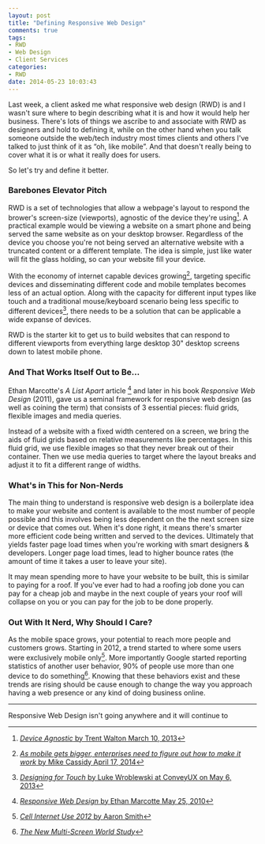```yaml
---
layout: post
title: "Defining Responsive Web Design"
comments: true
tags:
- RWD
- Web Design
- Client Services
categories:
- RWD
date: 2014-05-23 10:03:43
---
```

Last week, a client asked me what responsive web design (RWD) is and I wasn't sure where to begin describing what it is and how it would help her business. There's lots of things we ascribe to and associate with RWD as designers and hold to defining it, while on the other hand when you talk someone outside the web/tech industry most times clients and others I've talked to just think of it as “oh, like mobile”. And that doesn't really being to cover what it is or what it really does for users.

So let's try and define it better.

### Barebones Elevator Pitch
RWD is a set of technologies that allow a webpage's layout to respond the brower's screen-size (viewports), agnostic of the device they're using[^1]. A practical example would be viewing a website on a smart phone and being served the same website as on your desktop browser. Regardless of the device you choose you're not being served an alternative website with a truncated content or a different template. The idea is simple, just like water will fit the glass holding, so can your website fill your device.

With the economy of internet capable devices growing[^2], targeting specific devices and disseminating different code and mobile templates becomes less of an actual option. Along with the capacity for different input types like touch and a traditional mouse/keyboard scenario being less specific to different devices[^3], there needs to be a solution that can be applicable a wide expanse of devices.

RWD is the starter kit to get us to build websites that can respond to different viewports from everything large desktop 30" desktop screens down to latest mobile phone.  

### And That Works Itself Out to Be...
Ethan Marcotte's _A List Apart_ article [^4] and later in his book _Responsive Web Design_ (2011), gave us a seminal framework for responsive web design (as well as coining the term) that consists of 3 essential pieces: fluid grids, flexible images and media queries.

Instead of a website with a fixed width centered on a screen, we bring the aids of fluid grids based on relative measurements like percentages. In this fluid grid, we use flexible images so that they never break out of their container. Then we use media queries to target where the layout breaks and adjust it to fit a different range of widths.

### What's in This for Non-Nerds
The main thing to understand is responsive web design is a boilerplate idea to make your website and content is available to the most number of people possible and this involves being less dependent on the the next screen size or device that comes out. When it's done right, it means there's smarter more efficient code being written and served to the devices. Ultimately that yields faster page load times when you're working with smart designers &amp; developers. Longer page load times, lead to higher bounce rates (the amount of time it takes a user to leave your site).

It may mean spending more to have your website to be built, this is similar to paying for a roof. If you've ever had to had a roofing job done you can pay for a cheap job and maybe in the next couple of years your roof will collapse on you or you can pay for the job to be done properly.

### Out With It Nerd, Why Should I Care?
As the mobile space grows, your potential to reach more people and customers grows. Starting in 2012, a trend started to where some users were exclusively mobile only[^5]. More importantly Google started reporting statistics of another user behavior, 90% of people use more than one device to do something[^6]. Knowing that these behaviors exist and these trends are rising should be cause enough to change the way you approach having a web presence or any kind of doing business online.

***

Responsive Web Design isn't going anywhere and it will continue to  

[^1]: [_Device Agnostic_ by Trent Walton March 10, 2013](http://trentwalton.com/2014/03/10/device-agnostic/)
[^2]: [_As mobile gets bigger, enterprises need to figure out how to make it work_ by Mike Cassidy April 17, 2014](http://bloomreach.com/2014/04/as-mobile-gets-bigger-enterprises-need-to-figure-out-how-to-make-it-work/)
[^3]: [_Designing for Touch_ by Luke Wroblewski at ConveyUX on May 6, 2013](http://www.lukew.com/presos/preso.asp?33)
[^4]: [_Responsive Web Design_ by Ethan Marcotte May 25, 2010](http://alistapart.com/article/responsive-web-design)
[^5]: [_Cell Internet Use 2012_ by Aaron Smith](http://www.pewinternet.org/2012/06/26/cell-internet-use-2012/)
[^6]: [_The New Multi-Screen World Study_](http://www.thinkwithgoogle.com/research-studies/the-new-multi-screen-world-study.html)
